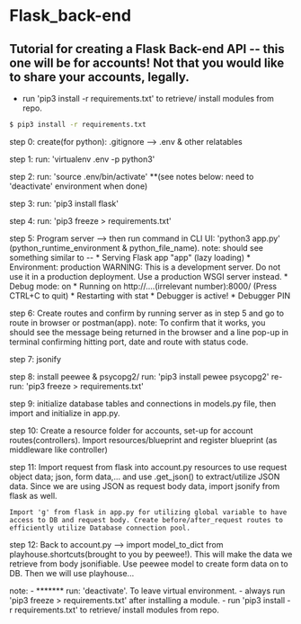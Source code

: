 # Flask_back-end

## Tutorial for creating a Flask Back-end API -- this one will be for accounts! Not that you would like to share your accounts, legally.

-	run 'pip3 install -r requirements.txt' to retrieve/ install modules from repo.

```bash
$ pip3 install -r requirements.txt
```

step 0: create(for python): .gitignore --> .env & other relatables

step 1: run: 'virtualenv .env -p python3'

step 2: run: 'source .env/bin/activate' **(see notes below: need to 'deactivate' environment when done)

step 3: run: 'pip3 install flask'

step 4: run: 'pip3 freeze > requirements.txt'

step 5: Program server --> then run command in CLI UI: 'python3 app.py' (python_runtime_environment & python_file_name).
	note: should see something similar to --
		 * Serving Flask app "app" (lazy loading)
		 * Environment: production
		   WARNING: This is a development server. Do not use it in a production deployment.
		   Use a production WSGI server instead.
		 * Debug mode: on
		 * Running on http://....(irrelevant number):8000/ (Press CTRL+C to quit)
		 * Restarting with stat
		 * Debugger is active!
		 * Debugger PIN
	 
step 6: Create routes and confirm by running server as in step 5 and go to route in browser or postman(app).
note: To confirm that it works, you should see the message being returned in the browser and a line pop-up in terminal confirming hitting port, date and route with status code.

step 7: jsonify

step 8: install peewee & psycopg2/ run: 'pip3 install pewee psycopg2' re-run: 'pip3 freeze > requirements.txt'

step 9: initialize database tables and connections in models.py file, then import and initialize in app.py.

step 10: Create a resource folder for accounts, set-up for account routes(controllers). Import resources/blueprint and register blueprint (as middleware like controller)

step 11: Import request from flask into account.py resources to use request object data; json, form data,... and use .get_json() to extract/utilize JSON data. Since we are using JSON as request body data, import jsonify from flask as well.

	Import 'g' from flask in app.py for utilizing global variable to have access to DB and request body. Create before/after_request routes to efficiently utilize Database connection pool.


step 12: Back to account.py --> import model_to_dict from playhouse.shortcuts(brought to you by peewee!). This will make the data we retrieve from body jsonifiable. Use peewee model to create form data on to DB. Then we will use playhouse...

note: - ******* run: 'deactivate'. To leave virtual environment. - always run 'pip3 freeze > requirements.txt' after installing a module. - run 'pip3 install -r requirements.txt' to retrieve/ install modules from repo.
